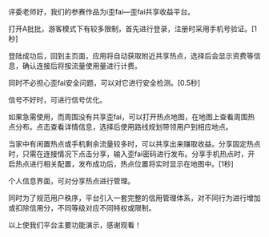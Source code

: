 评委老师好，我们的参赛作品为i歪fai—歪fai共享收益平台。

打开A批批，游客模式下有较多限制，首先进行登录，注册时采用手机号验证。[1秒]

登陆成功后，回到主页面，应用将自动获取附近共享热点，选择后会显示资费等信息，确认连接后将按流量使用量进行计费。

同时不必担心歪fai安全问题，可以对它进行安全检测。[0.5秒]

信号不好时，可进行信号优化。

如果急需使用，而周围没有共享歪fai，可以打开热点地图，在地图上查看周围热点分布。点击查看详情信息，选择后使用路线规划带领用户到相应地点。

当家中有闲置热点或手机剩余流量较多时，可以共享出来赚取收益。分享固定热点时，只需在连接情况下点击分享，输入歪fai密码进行发布。分享手机热点时，开启热点进行相关配置，发布成功后，热点位置将实时显示在地图中。[1秒]

个人信息界面，可对分享热点进行管理。

同时为了规范用户秩序，平台引入一套完整的信用管理体系，对不同行为进行增加或扣除信用分，不同等级对应不同特权或限制。

以上使我们平台主要功能演示，感谢观看！

